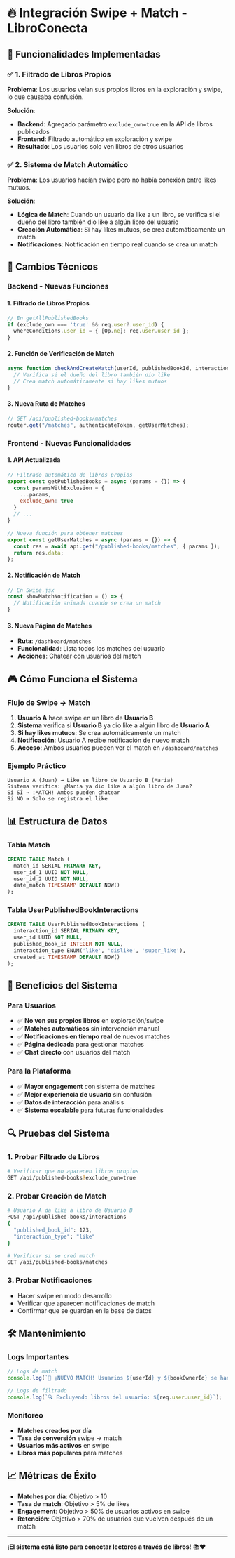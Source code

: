 # 🔥 Integración Swipe + Match - LibroConecta

## 🎯 **Funcionalidades Implementadas**

### ✅ **1. Filtrado de Libros Propios**

**Problema**: Los usuarios veían sus propios libros en la exploración y swipe, lo que causaba confusión.

**Solución**:
- **Backend**: Agregado parámetro `exclude_own=true` en la API de libros publicados
- **Frontend**: Filtrado automático en exploración y swipe
- **Resultado**: Los usuarios solo ven libros de otros usuarios

### ✅ **2. Sistema de Match Automático**

**Problema**: Los usuarios hacían swipe pero no había conexión entre likes mutuos.

**Solución**:
- **Lógica de Match**: Cuando un usuario da like a un libro, se verifica si el dueño del libro también dio like a algún libro del usuario
- **Creación Automática**: Si hay likes mutuos, se crea automáticamente un match
- **Notificaciones**: Notificación en tiempo real cuando se crea un match

## 🔧 **Cambios Técnicos**

### **Backend - Nuevas Funciones**

#### **1. Filtrado de Libros Propios**
```javascript
// En getAllPublishedBooks
if (exclude_own === 'true' && req.user?.user_id) {
  whereConditions.user_id = { [Op.ne]: req.user.user_id };
}
```

#### **2. Función de Verificación de Match**
```javascript
async function checkAndCreateMatch(userId, publishedBookId, interactionType) {
  // Verifica si el dueño del libro también dio like
  // Crea match automáticamente si hay likes mutuos
}
```

#### **3. Nueva Ruta de Matches**
```javascript
// GET /api/published-books/matches
router.get("/matches", authenticateToken, getUserMatches);
```

### **Frontend - Nuevas Funcionalidades**

#### **1. API Actualizada**
```javascript
// Filtrado automático de libros propios
export const getPublishedBooks = async (params = {}) => {
  const paramsWithExclusion = {
    ...params,
    exclude_own: true
  }
  // ...
}

// Nueva función para obtener matches
export const getUserMatches = async (params = {}) => {
  const res = await api.get("/published-books/matches", { params });
  return res.data;
};
```

#### **2. Notificación de Match**
```javascript
// En Swipe.jsx
const showMatchNotification = () => {
  // Notificación animada cuando se crea un match
}
```

#### **3. Nueva Página de Matches**
- **Ruta**: `/dashboard/matches`
- **Funcionalidad**: Lista todos los matches del usuario
- **Acciones**: Chatear con usuarios del match

## 🎮 **Cómo Funciona el Sistema**

### **Flujo de Swipe → Match**

1. **Usuario A** hace swipe en un libro de **Usuario B**
2. **Sistema** verifica si **Usuario B** ya dio like a algún libro de **Usuario A**
3. **Si hay likes mutuos**: Se crea automáticamente un match
4. **Notificación**: Usuario A recibe notificación de nuevo match
5. **Acceso**: Ambos usuarios pueden ver el match en `/dashboard/matches`

### **Ejemplo Práctico**

```
Usuario A (Juan) → Like en libro de Usuario B (María)
Sistema verifica: ¿María ya dio like a algún libro de Juan?
Si SÍ → ¡MATCH! Ambos pueden chatear
Si NO → Solo se registra el like
```

## 📊 **Estructura de Datos**

### **Tabla Match**
```sql
CREATE TABLE Match (
  match_id SERIAL PRIMARY KEY,
  user_id_1 UUID NOT NULL,
  user_id_2 UUID NOT NULL,
  date_match TIMESTAMP DEFAULT NOW()
);
```

### **Tabla UserPublishedBookInteractions**
```sql
CREATE TABLE UserPublishedBookInteractions (
  interaction_id SERIAL PRIMARY KEY,
  user_id UUID NOT NULL,
  published_book_id INTEGER NOT NULL,
  interaction_type ENUM('like', 'dislike', 'super_like'),
  created_at TIMESTAMP DEFAULT NOW()
);
```

## 🚀 **Beneficios del Sistema**

### **Para Usuarios**
- ✅ **No ven sus propios libros** en exploración/swipe
- ✅ **Matches automáticos** sin intervención manual
- ✅ **Notificaciones en tiempo real** de nuevos matches
- ✅ **Página dedicada** para gestionar matches
- ✅ **Chat directo** con usuarios del match

### **Para la Plataforma**
- ✅ **Mayor engagement** con sistema de matches
- ✅ **Mejor experiencia de usuario** sin confusión
- ✅ **Datos de interacción** para análisis
- ✅ **Sistema escalable** para futuras funcionalidades

## 🔍 **Pruebas del Sistema**

### **1. Probar Filtrado de Libros**
```bash
# Verificar que no aparecen libros propios
GET /api/published-books?exclude_own=true
```

### **2. Probar Creación de Match**
```bash
# Usuario A da like a libro de Usuario B
POST /api/published-books/interactions
{
  "published_book_id": 123,
  "interaction_type": "like"
}

# Verificar si se creó match
GET /api/published-books/matches
```

### **3. Probar Notificaciones**
- Hacer swipe en modo desarrollo
- Verificar que aparecen notificaciones de match
- Confirmar que se guardan en la base de datos

## 🛠️ **Mantenimiento**

### **Logs Importantes**
```javascript
// Logs de match
console.log(`🎉 ¡NUEVO MATCH! Usuarios ${userId} y ${bookOwnerId} se han conectado`);

// Logs de filtrado
console.log(`🔍 Excluyendo libros del usuario: ${req.user.user_id}`);
```

### **Monitoreo**
- **Matches creados por día**
- **Tasa de conversión** swipe → match
- **Usuarios más activos** en swipe
- **Libros más populares** para matches

## 📈 **Métricas de Éxito**

- **Matches por día**: Objetivo > 10
- **Tasa de match**: Objetivo > 5% de likes
- **Engagement**: Objetivo > 50% de usuarios activos en swipe
- **Retención**: Objetivo > 70% de usuarios que vuelven después de un match

---

**¡El sistema está listo para conectar lectores a través de libros!** 📚❤️ 